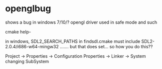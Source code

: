 # openglbug
shows a bug in windows 7/10/? opengl driver used in safe mode and such

cmake help-

in windows,
SDL2_SEARCH_PATHS
in findsdl.cmake
must include
SDL2-2.0.4/i686-w64-mingw32
.......
but that does set... so how you do this??




Project -> Properties -> Configuration Properties -> Linker -> System
changing SubSystem
